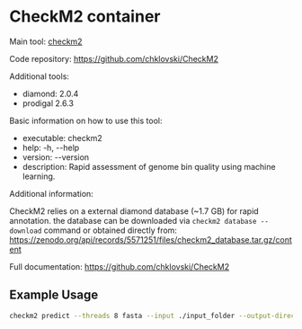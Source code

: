 # CheckM2 container

Main tool: [checkm2](https://github.com/chklovski/CheckM2)
  
Code repository: https://github.com/chklovski/CheckM2

Additional tools:
- diamond: 2.0.4
- prodigal 2.6.3

Basic information on how to use this tool:
- executable: checkm2
- help: -h, --help
- version: --version
- description: Rapid assessment of genome bin quality using machine learning.

Additional information:

CheckM2 relies on a external diamond database (~1.7 GB) for rapid annotation. the database can be downloaded via `checkm2 database --download` command or obtained directly from: https://zenodo.org/api/records/5571251/files/checkm2_database.tar.gz/content

  
Full documentation: https://github.com/chklovski/CheckM2

## Example Usage

```bash
checkm2 predict --threads 8 fasta --input ./input_folder --output-directory ./output_folder --database_path /path/to/database/CheckM2_database/uniref100.KO.1.dmnd
```
